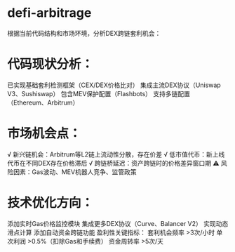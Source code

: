 # defi-arbitrage


根据当前代码结构和市场环境，分析DEX跨链套利机会：

# 代码现状分析：

已实现基础套利检测框架（CEX/DEX价格比对）
集成主流DEX协议（Uniswap V3、Sushiswap）
包含MEV保护配置（Flashbots）
支持多链配置（Ethereum、Arbitrum）

# 市场机会点：
√ 新兴链机会：Arbitrum等L2链上流动性分散，存在价差
√ 低市值代币：新上线代币在不同DEX存在价格滞后
√ 跨链桥延迟：资产跨链时的价格差异窗口期
⚠️ 风险因素：Gas波动、MEV机器人竞争、监管政策

# 技术优化方向：

添加实时Gas价格监控模块
集成更多DEX协议（Curve、Balancer V2）
实现动态滑点计算
添加自动资金跨链功能
盈利性关键指标：
套利机会频率 >3次/小时
单次利润 >0.5%（扣除Gas和手续费）
资金周转率 >5次/天